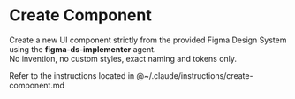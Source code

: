 # Create Component

Create a new UI component strictly from the provided Figma Design System using the **figma-ds-implementer** agent.  
No invention, no custom styles, exact naming and tokens only.  

Refer to the instructions located in @~/.claude/instructions/create-component.md